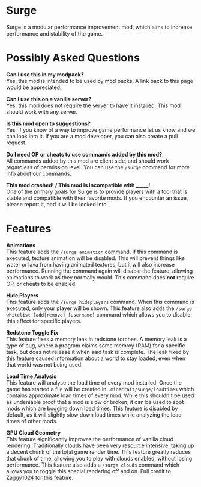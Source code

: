 # Surge
Surge is a modular performance improvement mod, which aims to increase performance and stability of the game. 

# Possibly Asked Questions
**Can I use this in my modpack?**    
Yes, this mod is intended to be used by mod packs. A link back to this page would be appreciated.

**Can I use this on a vanilla server?**    
Yes, this mod does not require the server to have it installed. This mod should work with any server. 

**Is this mod open to suggestions?**    
Yes, if you know of a way to improve game performance let us know and we can look into it. If you are a mod developer, you can also create a pull request. 

**Do I need OP or cheats to use commands added by this mod?**    
All commands added by this mod are client side, and should work regardless of permission level. You can use the `/surge` command for more info about our commands.

**This mod crashed! / This mod is incompatible with _____!**    
One of the primary goals for Surge is to provide players with a tool that is stable and compatible with their favorite mods. If you encounter an issue, please report it, and it will be looked into. 

# Features
**Animations**    
This feature adds the `/surge animation` command. If this command is executed, texture animation will be disabled. This will prevent things like water or lava from having animated textures, but it will also increase performance. Running the command again will disable the feature, allowing animations to work as they normally would. This command does **not** require OP, or cheats to be enabled.

**Hide Players**    
This feature adds the `/surge hideplayers` command. When this command is executed, only your player will be shown. This feature also adds the `/surge whitelist [add|remove] [username]` command which allows you to disable this effect for specific players. 

**Redstone Toggle Fix**    
This feature fixes a memory leak in redstone torches. A memory leak is a type of bug, where a program claims some memroy (RAM) for a specific task, but does not release it when said task is complete. The leak fixed by this feature caused information about a world to stay loaded, even when that world was not being used. 

**Load Time Analysis**    
This feature will analyse the load time of every mod installed. Once the game has started a file will be created in `.minecraft/surge/loadtimes` which contains approximate load times of every mod. While this shouldn't be used as undeniable proof that a mod is slow or broken, it can be used to spot mods which are bogging down load times. This feature is disabled by default, as it will slightly slow down load times while analyzing the load times of other mods.

**GPU Cloud Geometry**    
This feature significantly improves the performance of vanilla cloud rendering. Traditionally clouds have been very resource intensive, taking up a decent chunk of the total game render time. This feature greatly reduces that chunk of time, allowing you to play with clouds enabled, without losing performance. This feature also adds a `/surge clouds` command which allows you to toggle this special rendering off and on. Full credit to [Zaggy1024](https://github.com/Zaggy1024) for this feature.
